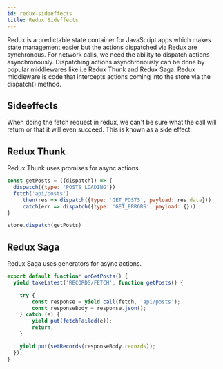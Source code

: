 ```yaml
---
id: redux-sideeffects
title: Redux Sideffects
---
```


Redux is a predictable state container for JavaScript apps which makes state management easier but the actions
dispatched via Redux are synchronous. For network calls, we need the ability to dispatch actions asynchronously.
Dispatching actions asynchronously can be done by popular middlewares like i.e Redux Thunk and Redux Saga.
Redux middleware is code that intercepts actions coming into the store via the dispatch() method.

## Sideeffects

When doing the fetch request in redux, we can't be sure what the call will return or that it will even succeed.
This is known as a side effect.

## Redux Thunk

Redux Thunk uses promises for async actions.

```javascript
const getPosts = ({dispatch}) => {
  dispatch({type: 'POSTS_LOADING'})
  fetch('api/posts')
    .then(res => dispatch({type: 'GET_POSTS', payload: res.data}))
    .catch(err => dispatch({type: 'GET_ERRORS', payload: {}))
}

store.dispatch(getPosts)
```

## Redux Saga

Redux Saga uses generators for async actions.

```javascript
export default function* onGetPosts() {
  yield takeLatest('RECORDS/FETCH', function getPosts() {

    try {
        const response = yield call(fetch, 'api/posts');
        const responseBody = response.json();
    } catch (e) {
        yield put(fetchFailed(e));
        return;
    }

    yield put(setRecords(responseBody.records));
  });
}
```
